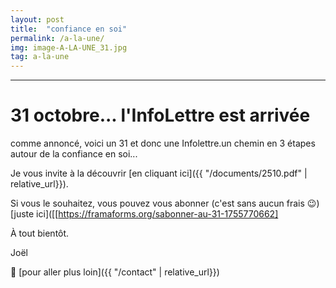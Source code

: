 ```yaml
---
layout: post
title:  "confiance en soi"
permalink: /a-la-une/
img: image-A-LA-UNE_31.jpg
tag: a-la-une
---
```

****

# 31 octobre... l'InfoLettre est arrivée

comme annoncé, voici un 31 et donc une Infolettre.un chemin en 3 étapes autour de la confiance en soi...

Je vous invite à la découvrir [en cliquant ici]({{ "/documents/2510.pdf"  | relative_url}}).

Si vous le souhaitez, vous pouvez vous abonner (c'est sans aucun frais 😉️) [juste ici]([[https://framaforms.org/sabonner-au-31-1755770662]

À tout bientôt.

Joël



👣 [pour aller plus loin]({{ "/contact"  | relative_url}})
